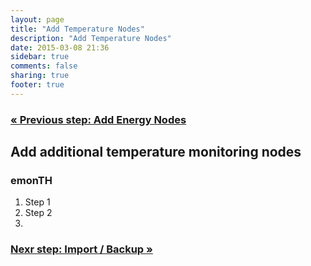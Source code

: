 ```yaml
---
layout: page
title: "Add Temperature Nodes"
description: "Add Temperature Nodes"
date: 2015-03-08 21:36
sidebar: true
comments: false
sharing: true
footer: true
---
```


### [&laquo; Previous step: Add Energy Nodes](/getting-started/emontx/)

## Add additional temperature monitoring nodes

### emonTH

  1. Step 1
  2. Step 2
  3.
  

### [Nexr step: Import / Backup &raquo;](/getting-started/import/)
